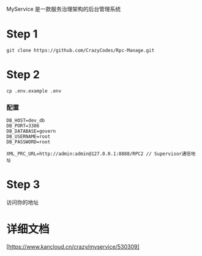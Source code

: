 MyService 是一款服务治理架构的后台管理系统

# Step 1
```
git clone https://github.com/CrazyCodes/Rpc-Manage.git
```
# Step 2
```
cp .env.example .env
```
### 配置
```
DB_HOST=dev_db
DB_PORT=3306
DB_DATABASE=govern
DB_USERNAME=root
DB_PASSWORD=root

XML_PRC_URL=http://admin:admin@127.0.0.1:8888/RPC2 // Supervisor通信地址
```

# Step 3
访问你的地址

# 详细文档

[https://www.kancloud.cn/crazy/myservice/530309]
